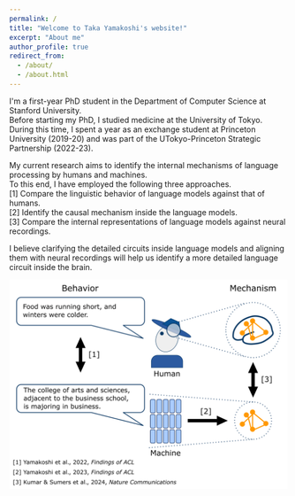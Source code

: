 ```yaml
---
permalink: /
title: "Welcome to Taka Yamakoshi's website!"
excerpt: "About me"
author_profile: true
redirect_from:
  - /about/
  - /about.html
---
```


<p>I'm a first-year PhD student in the Department of Computer Science at Stanford University. <br>
Before starting my PhD, I studied medicine at the University of Tokyo. During this time, I spent a year as an exchange student at Princeton University (2019-20) and was part of the UTokyo-Princeton Strategic Partnership (2022-23). </p>

<p>My current research aims to identify the internal mechanisms of language processing by humans and machines. <br>
To this end, I have employed the following three approaches. <br>
[1] Compare the linguistic behavior of language models against that of humans. <br>
[2] Identify the causal mechanism inside the language models. <br>
[3] Compare the internal representations of language models against neural recordings. </p>

<p>I believe clarifying the detailed circuits inside language models and
aligning them with neural recordings will help us identify a more detailed language circuit inside the brain.</p>
<img src="../images/schematic.png">
